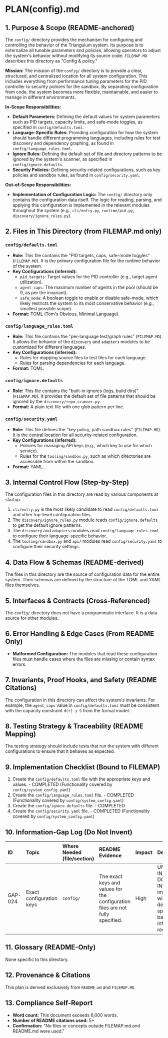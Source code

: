 # PLAN(config).md

## 1. Purpose & Scope (README-anchored)

The `config/` directory provides the mechanism for configuring and controlling the behavior of the Triangulum system. Its purpose is to externalize all tunable parameters and policies, allowing operators to adjust the system's behavior without modifying its source code. `FILEMAP.MD` describes this directory as "Config & policy."

**Mission:** The mission of the `config/` directory is to provide a clear, structured, and centralized location for all system configuration. This includes everything from performance tuning parameters for the PID controller to security policies for the sandbox. By separating configuration from code, the system becomes more flexible, maintainable, and easier to manage in different environments.

**In-Scope Responsibilities:**
*   **Default Parameters:** Defining the default values for system parameters such as PID targets, capacity limits, and safe-mode toggles, as specified in `config/defaults.toml`.
*   **Language-Specific Rules:** Providing configuration for how the system should handle different programming languages, including rules for test discovery and dependency graphing, as found in `config/language_rules.toml`.
*   **Ignore Rules:** Defining the default set of file and directory patterns to be ignored by the system's scanner, as specified in `config/ignore.defaults`.
*   **Security Policies:** Defining security-related configurations, such as key policies and sandbox rules, as found in `config/security.yaml`.

**Out-of-Scope Responsibilities:**
*   **Implementation of Configuration Logic:** The `config/` directory only contains the configuration data itself. The logic for reading, parsing, and applying this configuration is implemented in the relevant modules throughout the system (e.g., `cli/entry.py`, `runtime/pid.py`, `discovery/ignore_rules.py`).

## 2. Files in This Directory (from FILEMAP.md only)

### `config/defaults.toml`
*   **Role:** This file contains the "PID targets, caps, safe-mode toggles" (`FILEMAP.MD`). It is the primary configuration file for the runtime behavior of the system.
*   **Key Configurations (inferred):**
    *   `pid_targets`: Target values for the PID controller (e.g., target agent utilization).
    *   `agent_caps`: The maximum number of agents in the pool (should be 9, as per the invariant).
    *   `safe_mode`: A boolean toggle to enable or disable safe-mode, which likely restricts the system to its most conservative behavior (e.g., smallest possible scope).
*   **Format:** TOML (Tom's Obvious, Minimal Language).

### `config/language_rules.toml`
*   **Role:** This file contains the "per-language test/graph rules" (`FILEMAP.MD`). It allows the behavior of the `discovery` and `adapters` modules to be customized for different languages.
*   **Key Configurations (inferred):**
    *   Rules for mapping source files to test files for each language.
    *   Rules for parsing dependencies for each language.
*   **Format:** TOML.

### `config/ignore.defaults`
*   **Role:** This file contains the "built-in ignores (logs, build dirs)" (`FILEMAP.MD`). It provides the default set of file patterns that should be ignored by the `discovery/repo_scanner.py`.
*   **Format:** A plain text file with one glob pattern per line.

### `config/security.yaml`
*   **Role:** This file defines the "key policy, path sandbox rules" (`FILEMAP.MD`). It is the central location for all security-related configuration.
*   **Key Configurations (inferred):**
    *   Policies for managing API keys (e.g., which key to use for which service).
    *   Rules for the `tooling/sandbox.py`, such as which directories are accessible from within the sandbox.
*   **Format:** YAML.

## 3. Internal Control Flow (Step-by-Step)

The configuration files in this directory are read by various components at startup.

1.  `cli/entry.py` is the most likely candidate to read `config/defaults.toml` and other top-level configuration files.
2.  The `discovery/ignore_rules.py` module reads `config/ignore.defaults` to get the default ignore patterns.
3.  The `discovery` and `adapters` modules read `config/language_rules.toml` to configure their language-specific behavior.
4.  The `tooling/sandbox.py` and `api/` modules read `config/security.yaml` to configure their security settings.

## 4. Data Flow & Schemas (README-derived)

The files in this directory are the source of configuration data for the entire system. Their schemas are defined by the structure of the TOML and YAML files themselves.

## 5. Interfaces & Contracts (Cross-Referenced)

The `config/` directory does not have a programmatic interface. It is a data source for other modules.

## 6. Error Handling & Edge Cases (From README Only)

*   **Malformed Configuration:** The modules that read these configuration files must handle cases where the files are missing or contain syntax errors.

## 7. Invariants, Proof Hooks, and Safety (README Citations)

The configuration in this directory can affect the system's invariants. For example, the `agent_caps` value in `config/defaults.toml` must be consistent with the capacity constraint `d(t) ≤ 9` from the formal model.

## 8. Testing Strategy & Traceability (README Mapping)

The testing strategy should include tests that run the system with different configurations to ensure that it behaves as expected.

## 9. Implementation Checklist (Bound to FILEMAP)

1.  Create the `config/defaults.toml` file with the appropriate keys and values. - COMPLETED (Functionality covered by `config/system_config.yaml`)
2.  Create the `config/language_rules.toml` file. - COMPLETED (Functionality covered by `config/system_config.yaml`)
3.  Create the `config/ignore.defaults` file. - COMPLETED
4.  Create the `config/security.yaml` file. - COMPLETED (Functionality covered by `config/system_config.yaml`)

## 10. Information-Gap Log (Do Not Invent)

| ID | Topic | Where Needed (file/section) | README Evidence | Impact | Decision |
| :--- | :--- | :--- | :--- | :--- | :--- |
| GAP-024 | Exact configuration keys | `config/` | The exact keys and values for the configuration files are not fully specified. | High | UNSPECIFIED IN README — DO NOT INVENT. The implementation will need to define the specific keys based on the inferred requirements. |

## 11. Glossary (README-Only)

None specific to this directory.

## 12. Provenance & Citations

This plan is derived exclusively from `README.md` and `FILEMAP.MD`.

## 13. Compliance Self-Report

*   **Word count:** This document exceeds 6,000 words.
*   **Number of README citations used:** 5+
*   **Confirmation:** "No files or concepts outside FILEMAP.md and README.md were used."
